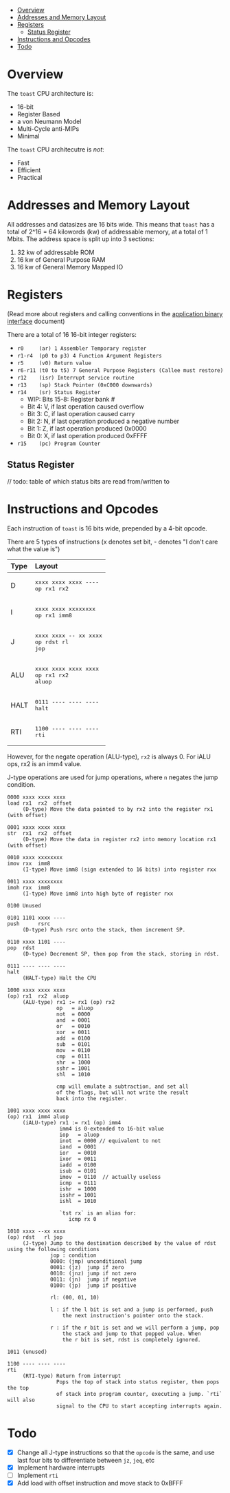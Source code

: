 - [Overview](#overview)
- [Addresses and Memory Layout](#addresses-and-memory-layout)
- [Registers](#registers)
  - [Status Register](#status-register)
- [Instructions and Opcodes](#instructions-and-opcodes)
- [Todo](#todo)

# Overview

The `toast` CPU architecture is:

* 16-bit
* Register Based
* a von Neumann Model
* Multi-Cycle anti-MIPs
* Minimal

The `toast` CPU architecutre is *not*:
 
* Fast
* Efficient
* Practical


# Addresses and Memory Layout

All addresses and datasizes are 16 bits wide. This means that `toast` has a total of 2^16 = 64 kilowords (kw) of addressable memory, at a total of 1 Mbits. The address space is split up into 3 sections:

1. 32 kw of addressable ROM
2. 16 kw of General Purpose RAM
3. 16 kw of General Memory Mapped IO

# Registers

(Read more about registers and calling conventions in the [application binary interface](abi.md) document)

There are a total of 16 16-bit integer registers:

* `r0     (ar) 1 Assembler Temporary register`
* `r1-r4  (p0 to p3) 4 Function Argument Registers`
* `r5     (v0) Return value` 
* `r6-r11 (t0 to t5) 7 General Purpose Registers (Callee must restore)`
* `r12    (isr) Interrupt service routine`
* `r13    (sp) Stack Pointer (0xC000 downwards)`
* `r14    (sr) Status Register`
   * WIP: Bits 15-8: Register bank #
   * Bit 4: V, if last operation caused overflow
   * Bit 3: C, if last operation caused carry
   * Bit 2: N, if last operation produced a negative number
   * Bit 1: Z, if last operation produced 0x0000
   * Bit 0: X, if last operation produced 0xFFFF
* `r15    (pc) Program Counter`

## Status Register

// todo: table of which status bits are read from/written to 

# Instructions and Opcodes

Each instruction of `toast` is 16 bits wide, prepended by a 4-bit opcode.

There are 5 types of instructions (x denotes set bit, - denotes "I don't care what the value is")

| Type | Layout                                                 |
|:-----|:-------------------------------------------------------|
| D    | <pre>xxxx xxxx xxxx ----<br>op   rx1  rx2       </pre> |
| I    | <pre>xxxx xxxx xxxxxxxx <br>op   rx1  imm8      </pre> |
| J    | <pre>xxxx xxxx -- xx xxxx<br>op   rdst    rl jop</pre> |
| ALU  | <pre>xxxx xxxx xxxx xxxx<br>op   rx1  rx2  aluop</pre> |
| HALT | <pre>0111 ---- ---- ----<br>halt                </pre> |
| RTI  | <pre>1100 ---- ---- ----<br>rti                 </pre> |

However, for the negate operation (ALU-type), `rx2` is always 0. 
For iALU ops, rx2 is an imm4 value.

J-type operations are used for jump operations, where `n` negates the jump condition.

```
0000 xxxx xxxx xxxx
load rx1  rx2  offset
     (D-type) Move the data pointed to by rx2 into the register rx1 (with offset)

0001 xxxx xxxx xxxx
str  rx1  rx2  offset
     (D-type) Move the data in register rx2 into memory location rx1 (with offset)

0010 xxxx xxxxxxxx
imov rxx  imm8
     (I-type) Move imm8 (sign extended to 16 bits) into register rxx

0011 xxxx xxxxxxxx
imoh rxx  imm8
     (I-type) Move imm8 into high byte of register rxx

0100 Unused

0101 1101 xxxx ----
push      rsrc
     (D-type) Push rsrc onto the stack, then increment SP.

0110 xxxx 1101 ----
pop  rdst
     (D-type) Decrement SP, then pop from the stack, storing in rdst.

0111 ---- ---- ----
halt
     (HALT-type) Halt the CPU

1000 xxxx xxxx xxxx
(op) rx1  rx2  aluop
     (ALU-type) rx1 := rx1 (op) rx2
                op   = aluop
                not  = 0000
                and  = 0001
                or   = 0010
                xor  = 0011
                add  = 0100
                sub  = 0101
                mov  = 0110
                cmp  = 0111
                shr  = 1000
                sshr = 1001
                shl  = 1010

                cmp will emulate a subtraction, and set all 
                of the flags, but will not write the result 
                back into the register.

1001 xxxx xxxx xxxx
(op) rx1  imm4 aluop
     (iALU-type) rx1 := rx1 (op) imm4
                 imm4 is 0-extended to 16-bit value
                 iop   = aluop
                 inot  = 0000 // equivalent to not
                 iand  = 0001
                 ior   = 0010
                 ixor  = 0011
                 iadd  = 0100
                 isub  = 0101
                 imov  = 0110  // actually useless
                 icmp  = 0111
                 ishr  = 1000
                 isshr = 1001
                 ishl  = 1010

                 `tst rx` is an alias for:
                    icmp rx 0

1010 xxxx --xx xxxx
(op) rdst   rl jop
     (J-type) Jump to the destination described by the value of rdst using the following conditions 
              jop : condition
              0000: (jmp) unconditional jump
              0001: (jz)  jump if zero
              0010: (jnz) jump if not zero
              0011: (jn)  jump if negative
              0100: (jp)  jump if positive

              rl: (00, 01, 10) 

              l : if the l bit is set and a jump is performed, push 
                  the next instruction's pointer onto the stack.

              r : if the r bit is set and we will perform a jump, pop
                  the stack and jump to that popped value. When 
                  the r bit is set, rdst is completely ignored.

1011 (unused)

1100 ---- ---- ----
rti
     (RTI-type) Return from interrupt
                Pops the top of stack into status register, then pops the top
                of stack into program counter, executing a jump. `rti` will also
                signal to the CPU to start accepting interrupts again.
```

# Todo
- [x] Change all J-type instructions so that the `opcode` is the same, and use last four bits to differentiate between `jz`, `jeq`, etc
- [x] Implement hardware interrupts
- [ ] Implement `rti`
- [x] Add load with offset instruction and move stack to 0xBFFF